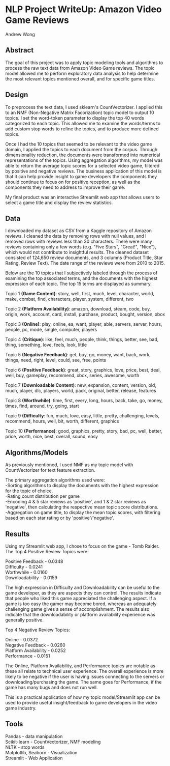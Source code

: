 # NLP Project WriteUp: Amazon Video Game Reviews

Andrew Wong

## Abstract

The goal of this project was to apply topic modeling tools and algorithms to process the raw text data from Amazon Video Game reviews. The topic model allowed me to perform exploratory data analysis to help determine the most relevant topics mentioned overall, and for specific game titles.

## Design

To preprocess the text data, I used sklearn's CountVectorizer. I applied this to an NMF (Non-Negative Matrix Facorization) topic model to output 10 topics. I set the word-token parameter to display the top 40 words categorized to each topic. This allowed me to examine the words/terms to add custom stop words to refine the topics, and to produce more defined topics.

Once I had the 10 topics that seemed to be relevant to the video game domain, I applied the topics to each document from the corpus. Through dimensionality reduction, the documents were transformed into numerical representations of the topics. Using aggregation algorithms, my model was able to return the average topic scores for a selected video game, filtered by positive and negative reviews. The business application of this model is that it can help provide insight to game developers the components they should continue to focus on for positive reception, as well as the components they need to address to improve their game.

My final product was an interactive Streamlit web app that allows users to select a game title and display the review statistics.

## Data

I downloaded my dataset as CSV from a Kaggle repository of Amazon reviews. I cleaned the data by removing rows with null values, and I removed rows with reviews less than 30 characters. There were many reviews containing only a few words (e.g. "Five Stars", "Great!", "Nice"), which would not contribute to insightful results. The cleaned dataset consisted of 124,650 review documents, and 3 columns (Product Title, Star Rating, Review Text). The date range of the reviews were from 2010 to 2015.

Below are the 10 topics that I subjectively labeled through the process of examining the top associated terms, and the documents with the highest expression of each topic. The top 15 terms are displayed as summary.

Topic  1 <b>(Game Content)</b>: story, well, first, much, level, character, world, make, combat, find, characters, player, system, different, two

Topic  2 <b>(Platform Availability)</b>: amazon, download, steam, code, buy, origin, work, account, card, install, purchase, product, bought, version, xbox

Topic  3 <b>(Online)</b>: play, online, ea, want, player, able, servers, server, hours, people, pc, mode, single, computer, players

Topic  4 <b>(Critique)</b>: like, feel, much, people, think, things, better, see, bad, thing, something, love, feels, look, little

Topic  5 <b>(Negative Feedback)</b>: get, buy, go, money, want, back, work, things, need, right, level, could, see, free, points

Topic  6 <b>(Positive Feedback)</b>: great, story, graphics, love, price, best, deal, well, buy, gameplay, recommend, xbox, series, awesome, worth

Topic  7 <b>(Downloadable Content)</b>: new, expansion, content, version, old, much, player, dlc, players, world, pack, original, better, release, features

Topic  8 <b>(Worthwhile)</b>: time, first, every, long, hours, back, take, go, money, times, find, around, try, going, start

Topic  9 <b>(Difficulty</b>: fun, much, love, easy, little, pretty, challenging, levels, recommend, hours, well, bit, worth, different, graphics

Topic  10 <b>(Performance)</b>: good, graphics, pretty, story, bad, pc, well, better, price, worth, nice, best, overall, sound, easy

## Algorithms/Models

As previously mentioned, I used NMF as my topic model with CountVectorizer for text feature extraction.

The primary aggregation algorithms used were: <br>
-Sorting algorithms to display the documents with the highest expression for the topic of choice. <br>
-Rating count distribution per game <br>
-Encoding 4 & 5 star reviews as 'positive', and 1 & 2 star reviews as 'negative', then calculating the respective mean topic score distributions. <br>
-Aggregation on game title, to display the mean topic scores, with filtering based on each star rating or by 'positive'/'negative'. <br>

## Results

Using my Streamlit web app, I chose to focus on the game - Tomb Raider. The Top 4 Positive Review Topics were: <br>

Positive Feedback - 0.0348 <br>
Difficulty - 0.0241<br>
Worthwhile - 0.0160 <br>
Downloadability - 0.0159<br>

The high expression in Difficulty and Downloadability can be useful to the game developer, as they are aspects they can control. The results indicate that people who liked this game appreciated the challenging aspect. If a game is too easy the gamer may become bored, whereas an adequately challenging game gives a sense of accomplishment. The results also indicate that the downloadability or platform availability experience was generally positive. <br>

Top 4 Negative Review Topics: <br>

Online - 0.0372<br>
Negative Feedback - 0.0260<br>
Platform Availability - 0.0252<br>
Performance - 0.0151<br>

The Online, Platform Availability, and Performance topics are notable as these all relate to technical user experience. The overall experience is more likely to be negative if the user is having issues connecting to the servers or downloading/purchasing the game. The same goes for Performance, if the game has many bugs and does not run well.

This is a practical application of how my topic model/Streamlit app can be used to provide useful insight/feedback to game developers in the video game industry. 

## Tools

Pandas - data manipulation <br>
Scikit-learn - CountVectorizer, NMF modeling<br>
NLTK - stop words<br>
Matplotlib, Seaborn - Visualization<br>
Streamlit - Web Application
